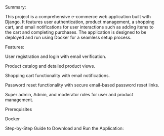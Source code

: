 Summary:

This project is a comprehensive e-commerce web application built with Django. It features user authentication, product management, a shopping cart, and email notifications for user interactions such as adding items to the cart and completing purchases. The application is designed to be deployed and run using Docker for a seamless setup process.

Features:

User registration and login with email verification.

Product catalog and detailed product views.

Shopping cart functionality with email notifications.

Password reset functionality with secure email-based password reset links.

Super admin, Admin, and moderator roles for user and product management.

Prerequisites

Docker

Step-by-Step Guide to Download and Run the Application:


